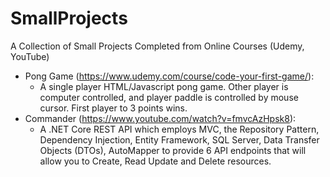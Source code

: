 # SmallProjects
A Collection of Small Projects Completed from Online Courses (Udemy, YouTube)
- Pong Game (https://www.udemy.com/course/code-your-first-game/): 
  - A single player HTML/Javascript pong game. Other player is computer controlled, and player paddle is controlled by mouse cursor. First player to 3 points wins. 
- Commander (https://www.youtube.com/watch?v=fmvcAzHpsk8): 
  - A .NET Core REST API which employs MVC, the Repository Pattern, Dependency Injection, Entity Framework, SQL Server, Data Transfer Objects (DTOs), AutoMapper to provide 6 API endpoints that will allow you to Create, Read Update and Delete resources.
